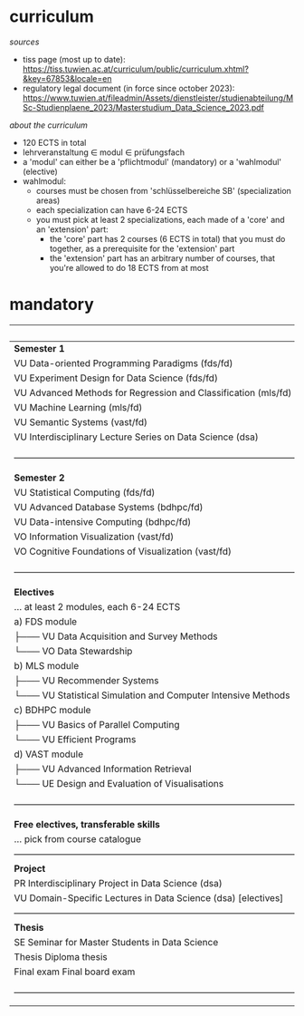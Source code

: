 # curriculum

_sources_

- tiss page (most up to date): https://tiss.tuwien.ac.at/curriculum/public/curriculum.xhtml?&key=67853&locale=en
- regulatory legal document (in force since october 2023): https://www.tuwien.at/fileadmin/Assets/dienstleister/studienabteilung/MSc-Studienplaene_2023/Masterstudium_Data_Science_2023.pdf

_about the curriculum_

- 120 ECTS in total
- lehrveranstaltung $\in$ modul $\in$ prüfungsfach
- a 'modul' can either be a 'pflichtmodul' (mandatory) or a 'wahlmodul' (elective)
- wahlmodul:
     - courses must be chosen from 'schlüsselbereiche SB' (specialization areas)
     - each specialization can have 6-24 ECTS
     - you must pick at least 2 specializations, each made of a 'core' and an 'extension' part:
	     - the 'core' part has 2 courses (6 ECTS in total) that you must do together, as a prerequisite for the 'extension' part
	     - the 'extension' part has an arbitrary number of courses, that you're allowed to do 18 ECTS from at most

# mandatory

|                                                                | ECTS   | done |
| :------------------------------------------------------------- | :----- | ---- |
| **Semester 1**                                                 |        |      |
| VU Data-oriented Programming Paradigms (fds/fd)                | 3.0    |      |
| VU Experiment Design for Data Science (fds/fd)                 | 3.0    |    |
| VU Advanced Methods for Regression and Classification (mls/fd) | 4.5    |         |
| VU Machine Learning (mls/fd)                                   | 4.5    |         |
| VU Semantic Systems (vast/fd)                                  | 3.0    |         |
| VU Interdisciplinary Lecture Series on Data Science (dsa)      | 1.0    |          |
| –––––––––––––––––––––––––––––––––––––––––––––––––––––––––––––– | Σ 19.0 |          |
| **Semester 2**                                                 |        |          |
| VU Statistical Computing (fds/fd)                              | 3.0    |          |
| VU Advanced Database Systems (bdhpc/fd)                        | 6.0    |         |
| VU Data-intensive Computing (bdhpc/fd)                         | 3.0    |          |
| VO Information Visualization (vast/fd)                         | 3.0    |         |
| VO Cognitive Foundations of Visualization (vast/fd)            | 3.0    |         |
| –––––––––––––––––––––––––––––––––––––––––––––––––––––––––––––– | Σ 18.0 |          |
| **Electives**                                                  |        |          |
| … at least 2 modules, each 6-24 ECTS                           |        |          |
| a) FDS module                                                  |        |          |
| ├─── VU Data Acquisition and Survey Methods                    | 3.0    |          |
| └─── VO Data Stewardship                                       | 3.0    |         |
| b) MLS module                                                  |        |          |
| ├─── VU Recommender Systems                                    | 3.0    |         |
| └─── VU Statistical Simulation and Computer Intensive Methods  | 3.0    |          |
| c) BDHPC module                                                |        |          |
| ├─── VU Basics of Parallel Computing                           | 3.0    |         |
| └─── VU Efficient Programs                                     | 3.0    |          |
| d) VAST module                                                 |        |          |
| ├─── VU Advanced Information Retrieval                         | 3.0    |         |
| └─── UE Design and Evaluation of Visualisations                | 3.0    |          |
| –––––––––––––––––––––––––––––––––––––––––––––––––––––––––––––– | Σ 36.0 |          |
| **Free electives, transferable skills**                        |        |          |
| … pick from course catalogue                                   | 9.0    |          |
| –––––––––––––––––––––––––––––––––––––––––––––––––––––––––––––– | Σ 9.0  |          |
| **Project**                                                    |        |          |
| PR Interdisciplinary Project in Data Science (dsa)             | 5.0    |          |
| VU Domain-Specific Lectures in Data Science (dsa) [electives]  | 3.0    |          |
| –––––––––––––––––––––––––––––––––––––––––––––––––––––––––––––– | Σ 8.0  |          |
| **Thesis**                                                     |        |          |
| SE Seminar for Master Students in Data Science                 | 1.5    |          |
| Thesis Diploma thesis                                          | 27.0   |          |
| Final exam Final board exam                                    | 1.5    |          |
| –––––––––––––––––––––––––––––––––––––––––––––––––––––––––––––– | Σ 30.0 |          |

<!--

# electives

|                                                                    | ECTS |
| :----------------------------------------------------------------- | :--- |
| **FDS module**                                                     |      |
| VU Advanced Cryptography                                           | 6.0  |
| VU Communicating Data                                              | 3.0  |
| VU Data Center Operations                                          | 3.0  |
| UE Data Stewardship                                                | 3.0  |
| VU Computational Social Science                                    | 3.0  |
| VU Digital Humanism                                                | 3.0  |
| VU Internet Security                                               | 3.0  |
| VU Organizational Aspects of IT-Security                           | 3.0  |
| VU Software Security                                               | 3.0  |
| VU Sustainability in Computer Science                              | 3.0  |
| VU Systems and Applications Security                               | 6.0  |
| VU User Research Methods                                           | 3.0  |
| PR User Research Methods                                           | 3.0  |
| –––––––––––––––––––––––––––––––––––––––––––––––––––––––––          |      |
| **MLS module**                                                     |      |
| VU Advanced Learning Methods                                       | 3.0  |
| VU Advanced Modeling and Simulation                                | 3.0  |
| VU Advanced Reinforcement Learning                                 | 3.0  |
| VU AI/ML in the Era of Climate Change                              | 4.0  |
| VU AKNUM Reinforcement Learning                                    | 6.0  |
| VU Algorithmic Social Choice                                       | 6.0  |
| VU Applied Deep Learning                                           | 3.0  |
| VO Bayesian Statistics                                             | 3.0  |
| UE Bayesian Statistics                                             | 2.0  |
| VU Bayesian Statistics                                             | 5.0  |
| VU Business Intelligence                                           | 6.0  |
| VU Crypto Asset Analytics                                          | 3.0  |
| VU Deep Learning for Visual Computing                              | 3.0  |
| VU General Regression Models                                       | 5.0  |
| VO General Regression Models                                       | 3.0  |
| UE General Regression Models                                       | 2.0  |
| VU Generative AI                                                   | 3.0  |
| VU Intelligent Audio and Music Analysis                            | 4.5  |
| VO Introduction to Statistical Inference                           | 4.5  |
| UE Introduction to Statistical Inference                           | 2.0  |
| VU Machine Learning for Visual Computing                           | 4.5  |
| VU Mathematical Programming                                        | 3.0  |
| VU Modeling and Simulation                                         | 3.0  |
| VU Modelling and Simulation in Health Technology Assessment        | 3.0  |
| VO Multivariate Statistics                                         | 4.5  |
| UE Multivariate Statistics                                         | 1.5  |
| VU Probabilistic Programming and AI                                | 6.0  |
| VU Problem Solving and Search in Artificial Intelligence           | 3.0  |
| VU Security, Privacy and Explainability in Machine Learning        | 3.0  |
| VU Self-Organizing Systems                                         | 4.5  |
| VU Similarity Modeling 1                                           | 3.0  |
| VU Similarity Modeling 2                                           | 3.0  |
| VU Social Network Analysis                                         | 3.0  |
| VU Theoretical Foundations and Research Topics in Machine Learning | 3.0  |
| –––––––––––––––––––––––––––––––––––––––––––––––––––––––––          |      |
| **BDHPC module**                                                   |      |
| VU Algorithmic Geometry                                            | 4.5  |
| VU Algorithmics                                                    | 6.0  |
| VO Analysis 2                                                      | 3.0  |
| UE Analysis 2                                                      | 4.5  |
| VU Approximation Algorithms                                        | 3.0  |
| VU Complexity Analysis                                             | 3.0  |
| VU Database Theory                                                 | 3.0  |
| VU Fixed-Parameter Algorithms and Complexity                       | 4.5  |
| VU Frontiers of Algorithms and Complexity                          | 3.0  |
| VU GPU Architectures and Computing                                 | 6.0  |
| VU Graph Drawing Algorithms                                        | 4.5  |
| VU Hands-On Cloud Native                                           | 6.0  |
| VU Heuristic Optimization Techniques                               | 4.5  |
| VU High Performance Computing                                      | 4.5  |
| VO Nonlinear Optimization                                          | 3.0  |
| UE Nonlinear Optimization                                          | 2.0  |
| VU Optimization in Transport and Logistics                         | 3.0  |
| VU Structural Decompositions and Algorithms                        | 3.0  |
| VU Advanced Multiprocessor Programming                             | 4.5  |
| VU Randomized Algorithms                                           | 3.0  |
| –––––––––––––––––––––––––––––––––––––––––––––––––––––––––          |      |
| **VAST module**                                                    |      |
| VO Deductive Databases                                             | 3.0  |
| VU Description Logics and Ontologies                               | 3.0  |
| VU Document Analysis                                               | 3.0  |
| UE Information Visualization                                       | 1.5  |
| VU KBS for Business Informatics                                    | 6.0  |
| VU Knowledge-based Systems                                         | 6.0  |
| VU Knowledge Graphs                                                | 3.0  |
| VO Medical Image Processing                                        | 3.0  |
| UE Medical Image Processing                                        | 3.0  |
| VU Natural Language Processing and Information Extraction          | 3.0  |
| VO Processing of Declarative Knowledge                             | 3.0  |
| VU Research Topics in Natural Language Processing                  | 3.0  |
| VU Real-time Visualization                                         | 3.0  |
| VU Semantic Technologies                                           | 3.0  |
| VU Semi-Automatic Information and Knowledge Systems                | 3.0  |
| VU Visual Data Science                                             | 3.0  |
| VU Visualization 2                                                 | 4.5  |

-->
